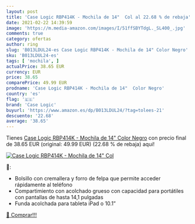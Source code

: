 ```yaml
---
layout: post
title: 'Case Logic RBP414K - Mochila de 14"  Col al 22.68 % de rebaja'
date: 2021-02-22 14:39:59
image: 'https://m.media-amazon.com/images/I/51ffSBYTdgL._SL400_.jpg'
comments: true
category: ofertas
author: ring
slug: 'B013LDUL24-es Case Logic RBP414K - Mochila de 14" Color Negro'
sku: 'B013LDUL24-es'
tags: [ 'mochila', ]
actualPrice: 38.65 EUR
currency: EUR
price: 38.65
comparePrice: 49.99 EUR
prodname: 'Case Logic RBP414K - Mochila de 14"  Color Negro'
country: 'es'
flag: '🇪🇸'
brand: 'Case Logic'
buyurl: 'https://www.amazon.es/dp/B013LDUL24/?tag=tolees-21'
descuento: '22.68'
average: '38.65'
---
```


Tienes [Case Logic RBP414K - Mochila de 14"  Color Negro](https://www.amazon.es/dp/B013LDUL24/?tag=tolees-21) con precio final de  38.65 EUR (original: 49.99 EUR) (22.68 %  de rebaja) aqui!

[![Case Logic RBP414K - Mochila de 14"  Col](https://m.media-amazon.com/images/I/51ffSBYTdgL._SL400_.jpg)](https://www.amazon.es/dp/B013LDUL24/?tag=tolees-21)

🔎:

- Bolsillo con cremallera y forro de felpa que permite acceder rápidamente al teléfono
- Compartimiento con acolchado grueso con capacidad para portátiles con pantallas de hasta 14,1 pulgadas
- Funda acolchada para tableta iPad o 10.1”

[🛒 Comprar!!!](https://www.amazon.es/dp/B013LDUL24/?tag=tolees-21)
